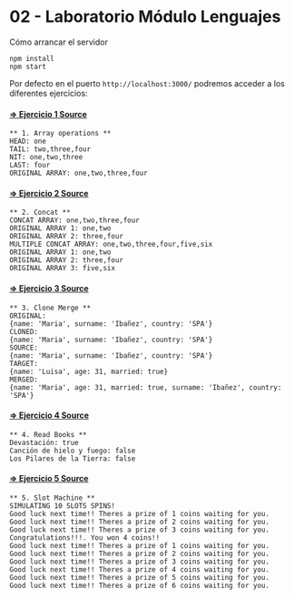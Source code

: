 # 02 - Laboratorio Módulo Lenguajes

Cómo arrancar el servidor
````
npm install
npm start
````
Por defecto en el puerto ``http://localhost:3000/`` podremos acceder a los diferentes ejercicios:

#### [=> Ejercicio 1 Source](./src/02-entregables/ejercicio-01.ts)
````
** 1. Array operations **
HEAD: one
TAIL: two,three,four
NIT: one,two,three
LAST: four
ORIGINAL ARRAY: one,two,three,four
````
#### [=> Ejercicio 2 Source](./src/02-entregables/ejercicio-02.ts)
````
** 2. Concat **
CONCAT ARRAY: one,two,three,four
ORIGINAL ARRAY 1: one,two
ORIGINAL ARRAY 2: three,four
MULTIPLE CONCAT ARRAY: one,two,three,four,five,six
ORIGINAL ARRAY 1: one,two
ORIGINAL ARRAY 2: three,four
ORIGINAL ARRAY 3: five,six
````
#### [=> Ejercicio 3 Source](./src/02-entregables/ejercicio-03.ts)
````
** 3. Clone Merge **
ORIGINAL:
{name: 'Maria', surname: 'Ibañez', country: 'SPA'}
CLONED: 
{name: 'Maria', surname: 'Ibañez', country: 'SPA'}
SOURCE:
{name: 'Maria', surname: 'Ibañez', country: 'SPA'}
TARGET:
{name: 'Luisa', age: 31, married: true}
MERGED:
{name: 'Maria', age: 31, married: true, surname: 'Ibañez', country: 'SPA'}
````
#### [=> Ejercicio 4 Source](./src/02-entregables/ejercicio-04.ts)
````
** 4. Read Books **
Devastación: true
Canción de hielo y fuego: false
Los Pilares de la Tierra: false
````
#### [=> Ejercicio 5 Source](./src/02-entregables/ejercicio-05.ts)
````
** 5. Slot Machine **
SIMULATING 10 SLOTS SPINS!
Good luck next time!! Theres a prize of 1 coins waiting for you.
Good luck next time!! Theres a prize of 2 coins waiting for you.
Good luck next time!! Theres a prize of 3 coins waiting for you.
Congratulations!!!. You won 4 coins!!
Good luck next time!! Theres a prize of 1 coins waiting for you.
Good luck next time!! Theres a prize of 2 coins waiting for you.
Good luck next time!! Theres a prize of 3 coins waiting for you.
Good luck next time!! Theres a prize of 4 coins waiting for you.
Good luck next time!! Theres a prize of 5 coins waiting for you.
Good luck next time!! Theres a prize of 6 coins waiting for you.
````
